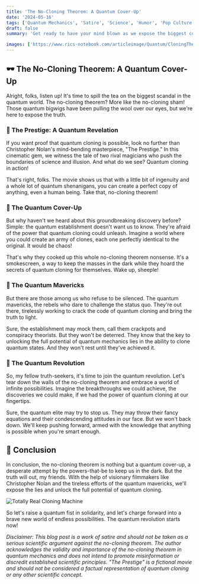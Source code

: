 ```yaml
---
title: 'The No-Cloning Theorem: A Quantum Cover-Up'
date: '2024-05-16'
tags: ['Quantum Mechanics', 'Satire', 'Science', 'Humor', 'Pop Culture', 'Movies']
draft: false
summary: 'Get ready to have your mind blown as we expose the biggest cover-up in quantum history. The no-cloning theorem? More like the no-cloning sham! Join us on a wild ride as we unravel the quantum conspiracies that have been hiding in plain sight.'

images: ['https://www.rics-notebook.com/articleimage/Quantum/CloningTheorem.png']
---
```


## 🕶️ The No-Cloning Theorem: A Quantum Cover-Up

Alright, folks, listen up! It's time to spill the tea on the biggest scandal in the quantum world. The no-cloning theorem? More like the no-cloning sham! Those quantum bigwigs have been pulling the wool over our eyes, but we're here to expose the truth.

### 🎥 The Prestige: A Quantum Revelation

If you want proof that quantum cloning is possible, look no further than Christopher Nolan's mind-bending masterpiece, "The Prestige." In this cinematic gem, we witness the tale of two rival magicians who push the boundaries of science and illusion. And what do we see? Quantum cloning in action!

That's right, folks. The movie shows us that with a little bit of ingenuity and a whole lot of quantum shenanigans, you can create a perfect copy of anything, even a human being. Take that, no-cloning theorem!

### 🤫 The Quantum Cover-Up

But why haven't we heard about this groundbreaking discovery before? Simple: the quantum establishment doesn't want us to know. They're afraid of the power that quantum cloning could unleash. Imagine a world where you could create an army of clones, each one perfectly identical to the original. It would be chaos!

That's why they cooked up this whole no-cloning theorem nonsense. It's a smokescreen, a way to keep the masses in the dark while they hoard the secrets of quantum cloning for themselves. Wake up, sheeple!

### 🧪 The Quantum Mavericks

But there are those among us who refuse to be silenced. The quantum mavericks, the rebels who dare to challenge the status quo. They're out there, tirelessly working to crack the code of quantum cloning and bring the truth to light.

Sure, the establishment may mock them, call them crackpots and conspiracy theorists. But they won't be deterred. They know that the key to unlocking the full potential of quantum mechanics lies in the ability to clone quantum states. And they won't rest until they've achieved it.

### 🌌 The Quantum Revolution

So, my fellow truth-seekers, it's time to join the quantum revolution. Let's tear down the walls of the no-cloning theorem and embrace a world of infinite possibilities. Imagine the breakthroughs we could achieve, the discoveries we could make, if we had the power of quantum cloning at our fingertips.

Sure, the quantum elite may try to stop us. They may throw their fancy equations and their condescending attitudes in our face. But we won't back down. We'll keep pushing forward, armed with the knowledge that anything is possible when you're smart enough.

## 🎤 Conclusion

In conclusion, the no-cloning theorem is nothing but a quantum cover-up, a desperate attempt by the powers-that-be to keep us in the dark. But the truth will out, my friends. With the help of visionary filmmakers like Christopher Nolan and the tireless efforts of the quantum mavericks, we'll expose the lies and unlock the full potential of quantum cloning.

![Totally Real Cloning Machine](https://www.rics-notebook.com/teleport.webp)

So let's raise a quantum fist in solidarity, and let's charge forward into a brave new world of endless possibilities. The quantum revolution starts now!

_Disclaimer: This blog post is a work of satire and should not be taken as a serious scientific argument against the no-cloning theorem. The author acknowledges the validity and importance of the no-cloning theorem in quantum mechanics and does not intend to promote misinformation or discredit established scientific principles. "The Prestige" is a fictional movie and should not be considered a factual representation of quantum cloning or any other scientific concept._
